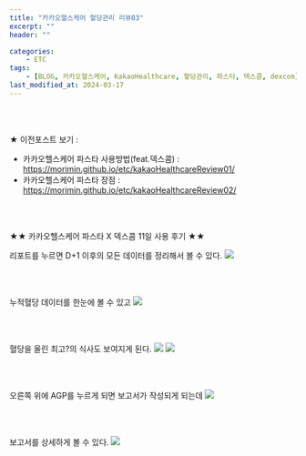 ```yaml
---
title: "카카오헬스케어 혈당관리 리뷰03"
excerpt: ""
header: ""

categories:
    - ETC
tags:
    - [BLOG, 카카오헬스케어, KakaoHealthcare, 혈당관리, 파스타, 덱스콤, dexcom]
last_modified_at: 2024-03-17
---
```

<br><br>

★ 이전포스트 보기 :
- 카카오헬스케어 파스타 사용방법(feat.덱스콤) : https://morimin.github.io/etc/kakaoHealthcareReview01/
- 카카오헬스케어 파스타 장점 : https://morimin.github.io/etc/kakaoHealthcareReview02/

<br><br>

★★ 카카오헬스케어 파스타 X 덱스콤 11일 사용 후기 ★★  

리포트를 누르면 D+1 이후의 모든 데이터를 정리해서 볼 수 있다.
![](/upload/review/2403_kakaoHealthCare/day3/00.png)

<br><br>

누적혈당 데이터를 한눈에 볼 수 있고
![](/upload/review/2403_kakaoHealthCare/day3/01.png)

<br><br>

혈당을 올린 최고?의 식사도 보여지게 된다.
![](/upload/review/2403_kakaoHealthCare/day3/02.png)
![](/upload/review/2403_kakaoHealthCare/day3/03.png)

<br><br>

오른쪽 위에 AGP를 누르게 되면 보고서가 작성되게 되는데
![](/upload/review/2403_kakaoHealthCare/day3/04.png)

<br><br>

보고서를 상세하게 볼 수 있다.
![](/upload/review/2403_kakaoHealthCare/day3/05.png)

<br><br>